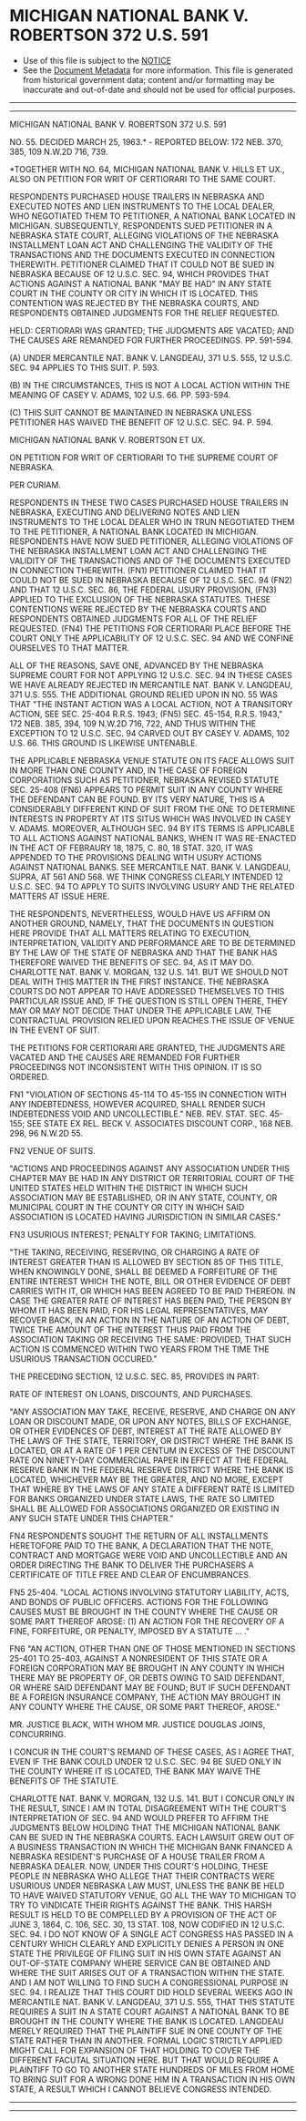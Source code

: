 ---
---

# MICHIGAN NATIONAL BANK V. ROBERTSON 372 U.S. 591

* Use of this file is subject to the [NOTICE](https://github.com/publicdocs/notice/blob/master/NOTICE)
* See the [Document Metadata](../../../) for more information.
  This file is generated from historical government data; content and/or formatting may be inaccurate and out-of-date and should not be used for official purposes.

----------
----------

MICHIGAN NATIONAL BANK V. ROBERTSON 372 U.S. 591

NO. 55.  DECIDED MARCH 25, 1963.\* - REPORTED BELOW:  172 NEB. 370, 385, 109 N.W.2D 716, 739.

\*TOGETHER WITH NO. 64, MICHIGAN NATIONAL BANK V. HILLS ET UX., ALSO ON PETITION FOR WRIT OF CERTIORARI TO THE SAME COURT.

RESPONDENTS PURCHASED HOUSE TRAILERS IN NEBRASKA AND EXECUTED NOTES AND LIEN INSTRUMENTS TO THE LOCAL DEALER, WHO NEGOTIATED THEM TO PETITIONER, A NATIONAL BANK LOCATED IN MICHIGAN.  SUBSEQUENTLY, RESPONDENTS SUED PETITIONER IN A NEBRASKA STATE COURT, ALLEGING VIOLATIONS OF THE NEBRASKA INSTALLMENT LOAN ACT AND CHALLENGING THE VALIDITY OF THE TRANSACTIONS AND THE DOCUMENTS EXECUTED IN CONNECTION THEREWITH.  PETITIONER CLAIMED THAT IT COULD NOT BE SUED IN NEBRASKA BECAUSE OF 12 U.S.C. SEC. 94, WHICH PROVIDES THAT ACTIONS AGAINST A NATIONAL BANK "MAY BE HAD" IN ANY STATE COURT IN THE COUNTY OR CITY IN WHICH IT IS LOCATED.  THIS CONTENTION WAS REJECTED BY THE NEBRASKA COURTS, AND RESPONDENTS OBTAINED JUDGMENTS FOR THE RELIEF REQUESTED.

HELD:  CERTIORARI WAS GRANTED; THE JUDGMENTS ARE VACATED; AND THE CAUSES ARE REMANDED FOR FURTHER PROCEEDINGS.  PP.  591-594.

(A)  UNDER MERCANTILE NAT. BANK V. LANGDEAU, 371 U.S. 555, 12 U.S.C. SEC. 94 APPLIES TO THIS SUIT.   P. 593.

(B)  IN THE CIRCUMSTANCES, THIS IS NOT A LOCAL ACTION WITHIN THE MEANING OF CASEY V. ADAMS, 102 U.S. 66.  PP. 593-594.

(C)  THIS SUIT CANNOT BE MAINTAINED IN NEBRASKA UNLESS PETITIONER HAS WAIVED THE BENEFIT OF 12 U.S.C. SEC. 94.  P. 594.

MICHIGAN NATIONAL BANK V. ROBERTSON ET UX.

ON PETITION FOR WRIT OF CERTIORARI TO THE SUPREME COURT OF NEBRASKA.

PER CURIAM.

RESPONDENTS IN THESE TWO CASES PURCHASED HOUSE TRAILERS IN NEBRASKA, EXECUTING AND DELIVERING NOTES AND LIEN INSTRUMENTS TO THE LOCAL DEALER WHO IN TRUN NEGOTIATED THEM TO THE PETITIONER, A NATIONAL BANK LOCATED IN MICHIGAN.  RESPONDENTS HAVE NOW SUED PETITIONER, ALLEGING VIOLATIONS OF THE NEBRASKA INSTALLMENT LOAN ACT AND CHALLENGING THE VALIDITY OF THE TRANSACTIONS AND OF THE DOCUMENTS EXECUTED IN CONNECTION THEREWITH.  (FN1)  PETITIONER CLAIMED THAT IT COULD NOT BE SUED IN NEBRASKA BECAUSE OF 12 U.S.C. SEC. 94 (FN2) AND THAT 12 U.S.C. SEC. 86, THE FEDERAL USURY PROVISION, (FN3) APPLIED TO THE EXCLUSION OF THE NEBRASKA STATUTES.  THESE CONTENTIONS WERE REJECTED BY THE NEBRASKA COURTS AND RESPONDENTS OBTAINED JUDGMENTS FOR ALL OF THE RELIEF REQUESTED.  (FN4)  THE PETITIONS FOR CERTIORARI PLACE BEFORE THE COURT ONLY THE APPLICABILITY OF 12 U.S.C. SEC. 94 AND WE CONFINE OURSELVES TO THAT MATTER.

ALL OF THE REASONS, SAVE ONE, ADVANCED BY THE NEBRASKA SUPREME COURT FOR NOT APPLYING 12 U.S.C. SEC. 94 IN THESE CASES WE HAVE ALREADY REJECTED IN MERCANTILE NAT. BANK V. LANGDEAU, 371 U.S. 555.  THE ADDITIONAL GROUND RELIED UPON IN NO. 55 WAS THAT "THE INSTANT ACTION WAS A LOCAL ACTION, NOT A TRANSITORY ACTION, SEE SEC. 25-404 R.R.S. 1943; (FN5) SEC. 45-154, R.R.S. 1943," 172 NEB. 385, 394, 109 N.W.2D 716, 722, AND THUS WITHIN THE EXCEPTION TO 12 U.S.C. SEC. 94 CARVED OUT BY CASEY V. ADAMS, 102 U.S. 66.  THIS GROUND IS LIKEWISE UNTENABLE.

THE APPLICABLE NEBRASKA VENUE STATUTE ON ITS FACE ALLOWS SUIT IN MORE THAN ONE COUNTY AND, IN THE CASE OF FOREIGN CORPORATIONS SUCH AS PETITIONER, NEBRASKA REVISED STATUTE SEC. 25-408 (FN6) APPEARS TO PERMIT SUIT IN ANY COUNTY WHERE THE DEFENDANT CAN BE FOUND.  BY ITS VERY NATURE, THIS IS A CONSIDERABLY DIFFERENT KIND OF SUIT FROM THE ONE TO DETERMINE INTERESTS IN PROPERTY AT ITS SITUS WHICH WAS INVOLVED IN CASEY V. ADAMS.  MOREOVER, ALTHOUGH SEC. 94 BY ITS TERMS IS APPLICABLE TO ALL ACTIONS AGAINST NATIONAL BANKS, WHEN IT WAS RE-ENACTED IN THE ACT OF FEBRAURY 18, 1875, C. 80, 18 STAT.  320, IT WAS APPENDED TO THE PROVISIONS DEALING WITH USURY ACTIONS AGAINST NATIONAL BANKS.  SEE MERCANTILE NAT. BANK V. LANGDEAU, SUPRA, AT 561 AND 568.  WE THINK CONGRESS CLEARLY INTENDED 12 U.S.C. SEC. 94 TO APPLY TO SUITS INVOLVING USURY AND THE RELATED MATTERS AT ISSUE HERE.

THE RESPONDENTS, NEVERTHELESS, WOULD HAVE US AFFIRM ON ANOTHER GROUND, NAMELY, THAT THE DOCUMENTS IN QUESTION HERE PROVIDE THAT ALL MATTERS RELATING TO EXECUTION, INTERPRETATION, VALIDITY AND PERFORMANCE ARE TO BE DETERMINED BY THE LAW OF THE STATE OF NEBRASKA AND THAT THE BANK HAS THEREFORE WAIVED THE BENEFITS OF SEC. 94, AS IT MAY DO. CHARLOTTE NAT. BANK V. MORGAN, 132 U.S. 141.  BUT WE SHOULD NOT DEAL WITH THIS MATTER IN THE FIRST INSTANCE.  THE NEBRASKA COURTS DO NOT APPEAR TO HAVE ADDRESSED THEMSELVES TO THIS PARTICULAR ISSUE AND, IF THE QUESTION IS STILL OPEN THERE, THEY MAY OR MAY NOT DECIDE THAT UNDER THE APPLICABLE LAW, THE CONTRACTUAL PROVISION RELIED UPON REACHES THE ISSUE OF VENUE IN THE EVENT OF SUIT.

THE PETITIONS FOR CERTIORARI ARE GRANTED, THE JUDGMENTS ARE VACATED AND THE CAUSES ARE REMANDED FOR FURTHER PROCEEDINGS NOT INCONSISTENT WITH THIS OPINION.  IT IS SO ORDERED.

FN1  "VIOLATION OF SECTIONS 45-114 TO 45-155 IN CONNECTION WITH ANY INDEBTEDNESS, HOWEVER ACQUIRED, SHALL RENDER SUCH INDEBTEDNESS VOID AND UNCOLLECTIBLE."  NEB. REV. STAT.  SEC. 45-155; SEE STATE EX REL. BECK V. ASSOCIATES DISCOUNT CORP., 168 NEB. 298, 96 N.W.2D 55.

FN2  VENUE OF SUITS.

"ACTIONS AND PROCEEDINGS AGAINST ANY ASSOCIATION UNDER THIS CHAPTER MAY BE HAD IN ANY DISTRICT OR TERRITORIAL COURT OF THE UNITED STATES HELD WITHIN THE DISTRICT IN WHICH SUCH ASSOCIATION MAY BE ESTABLISHED, OR IN ANY STATE, COUNTY, OR MUNICIPAL COURT IN THE COUNTY OR CITY IN WHICH SAID ASSOCIATION IS LOCATED HAVING JURISDICTION IN SIMILAR CASES."

FN3  USURIOUS INTEREST; PENALTY FOR TAKING; LIMITATIONS.

"THE TAKING, RECEIVING, RESERVING, OR CHARGING A RATE OF INTEREST GREATER THAN IS ALLOWED BY SECTION 85 OF THIS TITLE, WHEN KNOWINGLY DONE, SHALL BE DEEMED A FORFEITURE OF THE ENTIRE INTEREST WHICH THE NOTE, BILL OR OTHER EVIDENCE OF DEBT CARRIES WITH IT, OR WHICH HAS BEEN AGREED TO BE PAID THEREON.  IN CASE THE GREATER RATE OF INTEREST HAS BEEN PAID, THE PERSON BY WHOM IT HAS BEEN PAID, FOR HIS LEGAL REPRESENTATIVES, MAY RECOVER BACK, IN AN ACTION IN THE NATURE OF AN ACTION OF DEBT, TWICE THE AMOUNT OF THE INTEREST THUS PAID FROM THE ASSOCIATION TAKING OR RECEIVING THE SAME: PROVIDED, THAT SUCH ACTION IS COMMENCED WITHIN TWO YEARS FROM THE TIME THE USURIOUS TRANSACTION OCCURED."

THE PRECEDING SECTION, 12 U.S.C. SEC. 85, PROVIDES IN PART:

RATE OF INTEREST ON LOANS, DISCOUNTS, AND PURCHASES.

"ANY ASSOCIATION MAY TAKE, RECEIVE, RESERVE, AND CHARGE ON ANY LOAN OR DISCOUNT MADE, OR UPON ANY NOTES, BILLS OF EXCHANGE, OR OTHER EVIDENCES OF DEBT, INTEREST AT THE RATE ALLOWED BY THE LAWS OF THE STATE, TERRITORY, OR DISTRICT WHERE THE BANK IS LOCATED, OR AT A RATE OF 1 PER CENTUM IN EXCESS OF THE DISCOUNT RATE ON NINETY-DAY COMMERCIAL PAPER IN EFFECT AT THE FEDERAL RESERVE BANK IN THE FEDERAL RESERVE DISTRICT WHERE THE BANK IS LOCATED, WHICHEVER MAY BE THE GREATER, AND NO MORE, EXCEPT THAT WHERE BY THE LAWS OF ANY STATE A DIFFERENT RATE IS LIMITED FOR BANKS ORGANIZED UNDER STATE LAWS, THE RATE SO LIMITED SHALL BE ALLOWED FOR ASSOCIATIONS ORGANIZED OR EXISTING IN ANY SUCH STATE UNDER THIS CHAPTER."

FN4  RESPONDENTS SOUGHT THE RETURN OF ALL INSTALLMENTS HERETOFORE PAID TO THE BANK, A DECLARATION THAT THE NOTE, CONTRACT AND MORTGAGE WERE VOID AND UNCOLLECTIBLE AND AN ORDER DIRECTING THE BANK TO DELIVER THE PURCHASERS A CERTIFICATE OF TITLE FREE AND CLEAR OF ENCUMBRANCES.

FN5  25-404.  "LOCAL ACTIONS INVOLVING STATUTORY LIABILITY, ACTS, AND BONDS OF PUBLIC OFFICERS.  ACTIONS FOR THE FOLLOWING CAUSES MUST BE BROUGHT IN THE COUNTY WHERE THE CAUSE OR SOME PART THEREOF AROSE:  (1) AN ACTION FOR THE RECOVERY OF A FINE, FORFEITURE, OR PENALTY, IMPOSED BY A STATUTE  ... ."

FN6  "AN ACTION, OTHER THAN ONE OF THOSE MENTIONED IN SECTIONS 25-401 TO 25-403, AGAINST A NONRESIDENT OF THIS STATE OR A FOREIGN CORPORATION MAY BE BROUGHT IN ANY COUNTY IN WHICH THERE MAY BE PROPERTY OF, OR DEBTS OWING TO SAID DEFENDANT, OR WHERE SAID DEFENDANT MAY BE FOUND; BUT IF SUCH DEFENDANT BE A FOREIGN INSURANCE COMPANY, THE ACTION MAY BROUGHT IN ANY COUNTY WHERE THE CAUSE, OR SOME PART THEREOF, AROSE."

MR. JUSTICE BLACK, WITH WHOM MR. JUSTICE DOUGLAS JOINS, CONCURRING.

I CONCUR IN THE COURT'S REMAND OF THESE CASES, AS I AGREE THAT, EVEN IF THE BANK COULD UNDER 12 U.S.C. SEC. 94 BE SUED ONLY IN THE COUNTY WHERE IT IS LOCATED, THE BANK MAY WAIVE THE BENEFITS OF THE STATUTE.

CHARLOTTE NAT. BANK V. MORGAN, 132 U.S. 141.  BUT I CONCUR ONLY IN THE RESULT, SINCE I AM IN TOTAL DISAGREEMENT WITH THE COURT'S INTERPRETATION OF SEC. 94 AND WOULD PREFER TO AFFIRM THE JUDGMENTS BELOW HOLDING THAT THE MICHIGAN NATIONAL BANK CAN BE SUED IN THE NEBRASKA COURTS.  EACH LAWSUIT GREW OUT OF A BUSINESS TRANSACTION IN WHICH THE MICHIGAN BANK FINANCED A NEBRASKA RESIDENT'S PURCHASE OF A HOUSE TRAILER FROM A NEBRASKA DEALER.  NOW, UNDER THIS COURT'S HOLDING, THESE PEOPLE IN NEBRASKA WHO ALLEGE THAT THEIR CONTRACTS WERE USURIOUS UNDER NEBRASKA LAW MUST, UNLESS THE BANK BE HELD TO HAVE WAIVED STATUTORY VENUE, GO ALL THE WAY TO MICHIGAN TO TRY TO VINDICATE THEIR RIGHTS AGAINST THE BANK.  THIS HARSH RESULT IS HELD TO BE COMPELLED BY A PROVISION OF THE ACT OF JUNE 3, 1864, C. 106, SEC. 30, 13 STAT. 108, NOW CODIFIED IN 12 U.S.C. SEC. 94.  I DO NOT KNOW OF A SINGLE ACT CONGRESS HAS PASSED IN A CENTURY WHICH CLEARLY AND EXPLICITLY DENIES A PERSON IN ONE STATE THE PRIVILEGE OF FILING SUIT IN HIS OWN STATE AGAINST AN OUT-OF-STATE COMPANY WHERE SERVICE CAN BE OBTAINED AND WHERE THE SUIT ARISES OUT OF A TRANSACTION WITHIN THE STATE.  AND I AM NOT WILLING TO FIND SUCH A CONGRESSIONAL PURPOSE IN SEC. 94.  I REALIZE THAT THIS COURT DID HOLD SEVERAL WEEKS AGO IN MERCANTILE NAT. BANK V. LANGDEAU, 371 U.S. 555, THAT THIS STATUTE REQUIRES A SUIT IN A STATE COURT AGAINST A NATIONAL BANK TO BE BROUGHT IN THE COUNTY WHERE THE BANK IS LOCATED.  LANGDEAU MERELY REQUIRED THAT THE PLAINTIFF SUE IN ONE COUNTY OF THE STATE RATHER THAN IN ANOTHER.  FORMAL LOGIC STRICTLY APPLIED MIGHT CALL FOR EXPANSION OF THAT HOLDING TO COVER THE DIFFERENT FACUTAL SITUATION HERE.  BUT THAT WOULD REQUIRE A PLAINTIFF TO GO TO ANOTHER STATE HUNDREDS OF MILES FROM HOME TO BRING SUIT FOR A WRONG DONE HIM IN A TRANSACTION IN HIS OWN STATE, A RESULT WHICH I CANNOT BELIEVE CONGRESS INTENDED.


----------
----------

